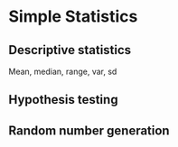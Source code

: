 # Simple Statistics

## Descriptive statistics

Mean, median, range, var, sd

## Hypothesis testing

## Random number generation

